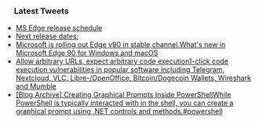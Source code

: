 <h3><a href="https://twitter.com/endi24"><img height=16 src="https://upload.wikimedia.org/wikipedia/sco/9/9f/Twitter_bird_logo_2012.svg"></a> Latest Tweets</h3>

<!-- BLOG-POST-LIST:START -->
- [MS Edge release schedule](https://rss.app/articles/cb4e791f6f6d729c074351566bd3a7c508111d6e1a31b6e890b6c809918773d2f150f40f61dad96ef0a36378de15069563d36ce9c2)
- [Next release dates:](https://rss.app/articles/cb4e791f6f6d729c074351566bd3a7c508111d6e1a31b6e890b6c809918773d2f150f40f61dad96ef1a46e7fdb100b9667dd60e0cb)
- [Microsoft is rolling out Edge v90 in stable channel.What's new in Microsoft Edge 90 for Windows and macOS](https://rss.app/articles/cb4e791f6f6d729c074351566bd3a7c508111d6e1a31b6e890b6c809918773d2f150f40f61dad96ef3a46d7cdb11089161d16ce6c3)
- [Allow arbitrary URLs, expect arbitrary code execution1-click code execution vulnerabilities in popular software including Telegram, Nextcloud, VLC, Libre-/OpenOffice, Bitcoin/Dogecoin Wallets, Wireshark and Mumble](https://rss.app/articles/cb4e791f6f6d729c074351566bd3a7c508111d6e1a31b6e890b6c809918773d2f150f40f61dad96df4a36374dc100a9169d46ae6c7)
- [[Blog Archive] Creating Graphical Prompts Inside PowerShellWhile PowerShell is typically interacted with in the shell, you can create a graphical prompt using .NET controls and methods.#powershell](https://rss.app/articles/cb4e791f6f6d729c074351566bd3a7c508111d6e353ab4e7f5c09515928828d4f61eb1492ac7df6bfba06d79df110b9364d261e8c41579178d)
<!-- BLOG-POST-LIST:END -->
